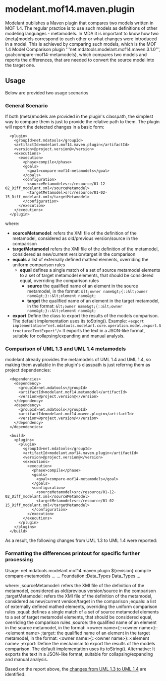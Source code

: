 modelant.mof14.maven.plugin
===========================

Modelant publishes a Maven plugin that compares two models written in MOF 1.4. The regular practice is to use such models
as definitions of other modeling languages - metamodels. In MDA it is important to know how two (meta)models correspond to
each other or what changes were introduced in a model. This is achieved by comparing such models, which is the MOF 1.4 Model Comparison plugin '''net.mdatools:modelant.mof14.maven:3.1.0''', goal:compare-mof14-metamodels), which compares 
two models and reports the differences, that are needed to convert the source model into the target one.

<!-- MACRO{toc} -->

Usage
-----

Below are provided two usage scenarios 

### General Scenario

If both (meta)models are provided in the plugin's classpath, the simplest way to compare them is just to provide the relative path to them. The plugin will report the detected changes in a basic form:

```
  <plugin>
    <groupId>net.mdatools</groupId>
    <artifactId>modelant.mof14.maven.plugin</artifactId>
    <version>@project.version@</version>
    <executions>
      <execution>
        <phase>compile</phase>
        <goals>
          <goal>compare-mof14-metamodels</goal>
        </goals>
        <configuration>
          <sourceMetamodel>src/resource/01-12-02_Diff_modelant.xml</sourceMetamodel>
          <targetMetamodel>src/resource/01-02-15_Diff_modelant.xml</targetMetamodel>
        </configuration>
      </execution>
    </executions>
  </plugin>      
```
where:

  * **sourceMetamodel**: refers the XMI file of the definition of the metamodel, considered as old/previous version/source in the comparison
  * **targetMetamodel** refers the XMI file of the definition of the metamodel, considered as new/current version/target in the comparison
  * **equals** a list of externally defined mathed elements, overriding the uniform comparison rules
    * **equal** defines a single match of a set of source metamodel elements to a set of target metamodel elements, that should be considered equal, overriding the comparison rules
        * **source** the qualified name of an element in the source metamodel, in the format: ```&lt;owner name&gt;{::&lt;owner name&gt;}::&lt;element name&gt;```
        * **target** the qualified name of an element in the target metamodel, in the format: ```&lt;owner name&gt;{::&lt;owner name&gt;}::&lt;element name&gt;```
  * **export** Define the class to export the results of the models comparison. The default implementation uses its toString(). Example:
  ```<export implementation="net.mdatools.modelant.core.operation.model.export.StructuredTextExport"/>``` 
It exports the text in a JSON-like format, suitable for collapsing/expanding and manual analysis.

### Comparison of UML 1.3 and UML 1.4 metamodels

modelant already provides the metamodels of UML 1.4 and UML 1.4, so making them available in the plugin's classpath is just referrng them as project dependencies:

```
  <dependencies>
    <dependency>
      <groupId>net.mdatools</groupId>
      <artifactId>modelant.mof14.metamodel</artifactId>
      <version>@project.version@</version>
    </dependency>
    <dependency>
      <groupId>net.mdatools</groupId>
      <artifactId>modelant.mof14.maven.plugin</artifactId>
      <version>@project.version@</version>
    </dependency> 
  </dependencies>

  <build>
    <plugins>
      <plugin>
        <groupId>net.mdatools</groupId>
        <artifactId>modelant.mof14.maven.plugin</artifactId>
        <version>@project.version@</version>
        <executions>
          <execution>
            <phase>compile</phase>
            <goals>
              <goal>compare-mof14-metamodels</goal>
            </goals>
            <configuration>
              <sourceMetamodel>src/resource/01-12-02_Diff_modelant.xml</sourceMetamodel>
              <targetMetamodel>src/resource/01-02-15_Diff_modelant.xml</targetMetamodel>
            </configuration>
          </execution>
        </executions>
      </plugin>      
    </plugins>      
  </build>
```

As a result, the following changes from UML 1.3 to UML 1.4 were reported:

### Formatting the differences printout for specific further processing 


Usage:
  <build>
    <plugins>
      <plugin>
        <groupId>net.mdatools</groupId>
        <artifactId>modelant.mof14.maven.plugin</artifactId>
        <version>${revision}</version>
        <executions>
          <execution>
            <phase>compile</phase>
            <goals>
              <goal>compare-metamodels</goal>
            </goals>
            <configuration>
              <sourceMetamodel>...</sourceMetamodel>
              <targetMetamodel>...</targetMetamodel>
              <equals>
                <equal>
                   <source>Foundation::Data_Types</source>
                   <target>Data_Types</target>
                </equal>
                ...
                <export implementation="net.mdatools.modelant.core.operation.model.export.StructuredTextExport"/>
              </equals>
            </configuration>
          </execution>
        </executions>
      </plugin>
    </plugins>
  </build>

where:
;sourceMetamodel: refers the XMI file of the definition of the metamodel, considered as old/previous version/source in the comparison
;targetMetamodel: refers the XMI file of the definition of the metamodel, considered as new/current version/target in the comparison
;equals: a list of externally defined mathed elements, overriding the uniform comparison rules
;equal: defines a single match of a set of source metamodel elements to a set of target metamodel elements, that should be considered equal, overriding the comparison rules
;source: the qualified name of an element in the source metamodel, in the format: &lt;owner name&gt;{::&lt;owner name&gt;}::&lt;element name&gt;
;target: the qualified name of an element in the target metamodel, in the format: &lt;owner name&gt;{::&lt;owner name&gt;}::&lt;element name&gt;
;export: Define the mechanism to export the results of the models comparison. The default implementation uses its toString(). Alternative:
  <export implementation="net.mdatools.modelant.core.operation.model.export.StructuredTextExport"/>
It exports the text in a JSON-like format, suitable for collapsing/expanding and manual analysis.



Based on the report above, the [changes from UML 1.3 to UML 1.4](../../../modelant.conversion/index.html) are identified.
